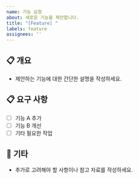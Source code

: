 ```yaml
---
name: 기능 요청
about: 새로운 기능을 제안합니다.
title: "[Feature] "
labels: feature
assignees: ''
---
```


## 📋 개요
- 제안하는 기능에 대한 간단한 설명을 작성하세요.

## 📋 요구 사항
- [ ] 기능 A 추가
- [ ] 기능 B 개선
- [ ] 기타 필요한 작업

## 🔔 기타
- 추가로 고려해야 할 사항이나 참고 자료를 작성하세요.
